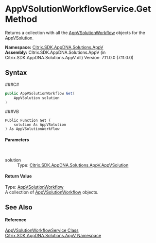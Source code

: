 # AppVSolutionWorkflowService.Get Method 
 

Returns a collection with all the <a href="T_Citrix_SDK_AppDNA_Solutions_AppV_Workflow_AppVSolutionWorkflow">AppVSolutionWorkflow</a> objects for the <a href="T_Citrix_SDK_AppDNA_Solutions_AppV_AppVSolution">AppVSolution</a>.

**Namespace:**&nbsp;<a href="N_Citrix_SDK_AppDNA_Solutions_AppV">Citrix.SDK.AppDNA.Solutions.AppV</a><br />**Assembly:**&nbsp;Citrix.SDK.AppDNA.Solutions.AppV (in Citrix.SDK.AppDNA.Solutions.AppV.dll) Version: 7.11.0.0 (7.11.0.0)

## Syntax

###C#
```csharp
public AppVSolutionWorkflow Get(
	AppVSolution solution
)
```

###VB
```vbnet
Public Function Get ( 
	solution As AppVSolution
) As AppVSolutionWorkflow
```


#### Parameters
&nbsp;<dl><dt>solution</dt><dd>Type: <a href="T_Citrix_SDK_AppDNA_Solutions_AppV_AppVSolution">Citrix.SDK.AppDNA.Solutions.AppV.AppVSolution</a><br /></dd></dl>

#### Return Value
Type: <a href="T_Citrix_SDK_AppDNA_Solutions_AppV_Workflow_AppVSolutionWorkflow">AppVSolutionWorkflow</a><br />A collection of <a href="T_Citrix_SDK_AppDNA_Solutions_AppV_Workflow_AppVSolutionWorkflow">AppVSolutionWorkflow</a> objects.

## See Also


#### Reference
<a href="T_Citrix_SDK_AppDNA_Solutions_AppV_AppVSolutionWorkflowService">AppVSolutionWorkflowService Class</a><br /><a href="N_Citrix_SDK_AppDNA_Solutions_AppV">Citrix.SDK.AppDNA.Solutions.AppV Namespace</a><br />